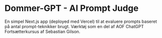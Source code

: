 # Dommer-GPT - AI Prompt Judge

En simpel Next.js app (deployed med Vercel) til at evaluere prompts baseret på antal prompt-teknikker brugt. Værktøj som en del af AOF ChatGPT Fortsætterkursus af Sebastian Gilson.

